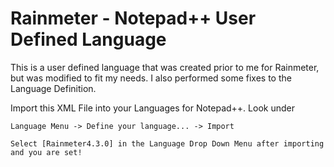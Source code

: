 # Rainmeter - Notepad++ User Defined Language
This is a user defined language that was created prior to me for Rainmeter, but was modified to fit my needs. I also performed some fixes to the Language Definition.


Import this XML File into your Languages for Notepad++. Look under

    Language Menu -> Define your language... -> Import

    Select [Rainmeter4.3.0] in the Language Drop Down Menu after importing and you are set!
